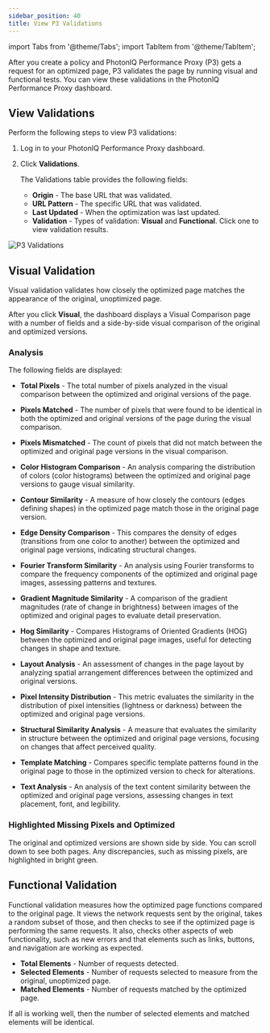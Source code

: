```yaml
---
sidebar_position: 40
title: View P3 Validations
---
```

import Tabs from '@theme/Tabs';
import TabItem from '@theme/TabItem';

After you create a policy and PhotonIQ Performance Proxy (P3) gets a request for an optimized page, P3 validates the page by running visual and functional tests. You can view these validations in the PhotonIQ Performance Proxy dashboard.

## View Validations

Perform the following steps to view P3 validations:

1. Log in to your PhotonIQ Performance Proxy dashboard.
2. Click **Validations**.

    The Validations table provides the following fields:

    - **Origin** - The base URL that was validated.
    - **URL Pattern** - The specific URL that was validated.
    - **Last Updated** - When the optimization was last updated.
    - **Validation** - Types of validation: **Visual** and **Functional**. Click one to view validation results.

![P3 Validations](/img/photoniq/p3/view-p3-validations.png)

## Visual Validation

Visual validation validates how closely the optimized page matches the appearance of the original, unoptimized page.

After you click **Visual**, the dashboard displays a Visual Comparison page with a number of fields and a side-by-side visual comparison of the original and optimized versions.

### Analysis

The following fields are displayed:

- **Total Pixels** - The total number of pixels analyzed in the visual comparison between the optimized and original versions of the page.

- **Pixels Matched** - The number of pixels that were found to be identical in both the optimized and original versions of the page during the visual comparison.

- **Pixels Mismatched** - The count of pixels that did not match between the optimized and original page versions in the visual comparison.

- **Color Histogram Comparison** - An analysis comparing the distribution of colors (color histograms) between the optimized and original page versions to gauge visual similarity.

- **Contour Similarity** - A measure of how closely the contours (edges defining shapes) in the optimized page match those in the original page version.

- **Edge Density Comparison** - This compares the density of edges (transitions from one color to another) between the optimized and original page versions, indicating structural changes.

- **Fourier Transform Similarity** - An analysis using Fourier transforms to compare the frequency components of the optimized and original page images, assessing patterns and textures.

- **Gradient Magnitude Similarity** - A comparison of the gradient magnitudes (rate of change in brightness) between images of the optimized and original pages to evaluate detail preservation.

- **Hog Similarity** - Compares Histograms of Oriented Gradients (HOG) between the optimized and original page images, useful for detecting changes in shape and texture.

- **Layout Analysis** - An assessment of changes in the page layout by analyzing spatial arrangement differences between the optimized and original versions.

- **Pixel Intensity Distribution** - This metric evaluates the similarity in the distribution of pixel intensities (lightness or darkness) between the optimized and original page versions.

- **Structural Similarity Analysis** - A measure that evaluates the similarity in structure between the optimized and original page versions, focusing on changes that affect perceived quality.

- **Template Matching** - Compares specific template patterns found in the original page to those in the optimized version to check for alterations.

- **Text Analysis** - An analysis of the text content similarity between the optimized and original page versions, assessing changes in text placement, font, and legibility.

### Highlighted Missing Pixels and Optimized

The original and optimized versions are shown side by side. You can scroll down to see both pages. Any discrepancies, such as missing pixels, are highlighted in bright green.

## Functional Validation

Functional validation measures how the optimized page functions compared to the original page. It views the network requests sent by the original, takes a random subset of those, and then checks to see if the optimized page is performing the same requests. It also, checks other aspects of web functionality, such as new errors and that elements such as links, buttons, and navigation are working as expected.

- **Total Elements** - Number of requests detected.
- **Selected Elements** - Number of requests selected to measure from the original, unoptimized page.
- **Matched Elements** - Number of requests matched by the optimized page.

If all is working well, then the number of selected elements and matched elements will be identical.
